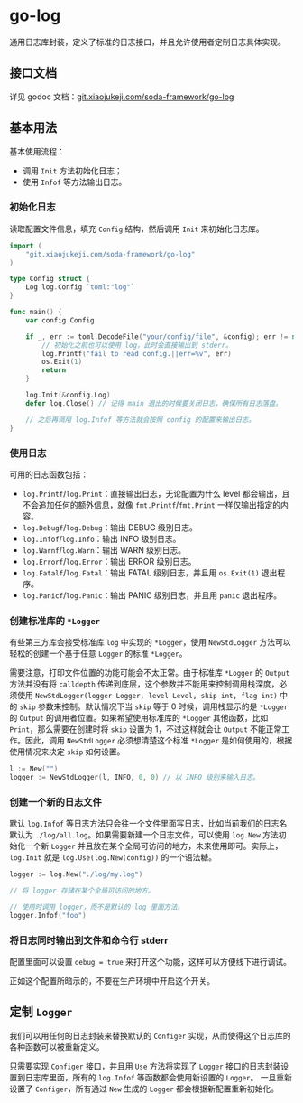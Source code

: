 # go-log #

通用日志库封装，定义了标准的日志接口，并且允许使用者定制日志具体实现。

## 接口文档 ##

详见 godoc 文档：[git.xiaojukeji.com/soda-framework/go-log](https://git.xiaojukeji.com/soda-framework/soda-go-framework-explained/tree/master/projects/go-log)

## 基本用法 ##

基本使用流程：

* 调用 `Init` 方法初始化日志；
* 使用 `Infof` 等方法输出日志。

### 初始化日志 ###

读取配置文件信息，填充 `Config` 结构，然后调用 `Init` 来初始化日志库。

```go
import (
    "git.xiaojukeji.com/soda-framework/go-log"
)

type Config struct {
    Log log.Config `toml:"log"`
}

func main() {
    var config Config

    if _, err := toml.DecodeFile("your/config/file", &config); err != nil {
        // 初始化之前也可以使用 log，此时会直接输出到 stderr。
        log.Printf("fail to read config.||err=%v", err)
        os.Exit(1)
        return
    }

    log.Init(&config.Log)
    defer log.Close() // 记得 main 退出的时候要关闭日志，确保所有日志落盘。

    // 之后再调用 log.Infof 等方法就会按照 config 的配置来输出日志。
}
```

### 使用日志 ###

可用的日志函数包括：

* `log.Printf`/`log.Print`：直接输出日志，无论配置为什么 level 都会输出，且不会追加任何的额外信息，就像 `fmt.Printf`/`fmt.Print` 一样仅输出指定的内容。
* `log.Debugf`/`log.Debug`：输出 DEBUG 级别日志。
* `log.Infof`/`log.Info`：输出 INFO 级别日志。
* `log.Warnf`/`log.Warn`：输出 WARN 级别日志。
* `log.Errorf`/`log.Error`：输出 ERROR 级别日志。
* `log.Fatalf`/`log.Fatal`：输出 FATAL 级别日志，并且用 `os.Exit(1)` 退出程序。
* `log.Panicf`/`log.Panic`：输出 PANIC 级别日志，并且用 `panic` 退出程序。

### 创建标准库的 `*Logger` ###

有些第三方库会接受标准库 `log` 中实现的 `*Logger`，使用 `NewStdLogger` 方法可以轻松的创建一个基于任意 `Logger` 的标准 `*Logger`。

需要注意，打印文件位置的功能可能会不太正常。由于标准库 `*Logger` 的 `Output` 方法并没有将 `calldepth` 传递到底层，这个参数并不能用来控制调用栈深度，必须使用 `NewStdLogger(logger Logger, level Level, skip int, flag int)` 中的 `skip` 参数来控制。默认情况下当 `skip` 等于 0 时候，调用栈显示的是 `*Logger` 的 `Output` 的调用者位置。如果希望使用标准库的 `*Logger` 其他函数，比如 `Print`，那么需要在创建时将 `skip` 设置为 1，不过这样就会让 `Output` 不能正常工作。因此，调用 `NewStdLogger` 必须想清楚这个标准 `*Logger` 是如何使用的，根据使用情况来决定 `skip` 如何设置。

```go
l := New("")
logger := NewStdLogger(l, INFO, 0, 0) // 以 INFO 级别来输入日志。
```

### 创建一个新的日志文件 ###

默认 `log.Infof` 等日志方法只会往一个文件里面写日志，比如当前我们的日志名默认为 `./log/all.log`。如果需要新建一个日志文件，可以使用 `log.New` 方法初始化一个新 `Logger` 并且放在某个全局可访问的地方，未来使用即可。实际上，`log.Init` 就是 `log.Use(log.New(config))` 的一个语法糖。

```go
logger := log.New("./log/my.log")

// 将 logger 存储在某个全局可访问的地方。

// 使用时调用 logger，而不是默认的 log 里面方法。
logger.Infof("foo")
```

### 将日志同时输出到文件和命令行 stderr ###

配置里面可以设置 `debug = true` 来打开这个功能，这样可以方便线下进行调试。

正如这个配置所暗示的，不要在生产环境中开启这个开关。

## 定制 `Logger` ##

我们可以用任何的日志封装来替换默认的 `Configer` 实现，从而使得这个日志库的各种函数可以被重新定义。

只需要实现 `Configer` 接口，并且用 `Use` 方法将实现了 `Logger` 接口的日志封装设置到日志库里面，所有的 `log.Infof` 等函数都会使用新设置的 `Logger`。
一旦重新设置了 `Configer`，所有通过 `New` 生成的 `Logger` 都会根据新配置重新初始化。